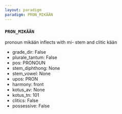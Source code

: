 ```yaml
---
layout: paradigm
paradigm: PRON_MIKÄÄN
---
```

### ` PRON_MIKÄÄN `

pronoun mikään inflects with mi- stem and clitic kään
* grade_dir: False
* plurale_tantum: False
* pos: PRONOUN
* stem_diphthong: None
* stem_vowel: None
* upos: PRON
* harmony: front
* kotus_av: None
* kotus_tn: 101
* clitics: False
* possessive: False
